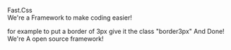 
Fast.Css <br>
We're a Framework to make coding easier!

for example to put a border of 3px give it the class "border3px" And Done! 
We're A open source framework!